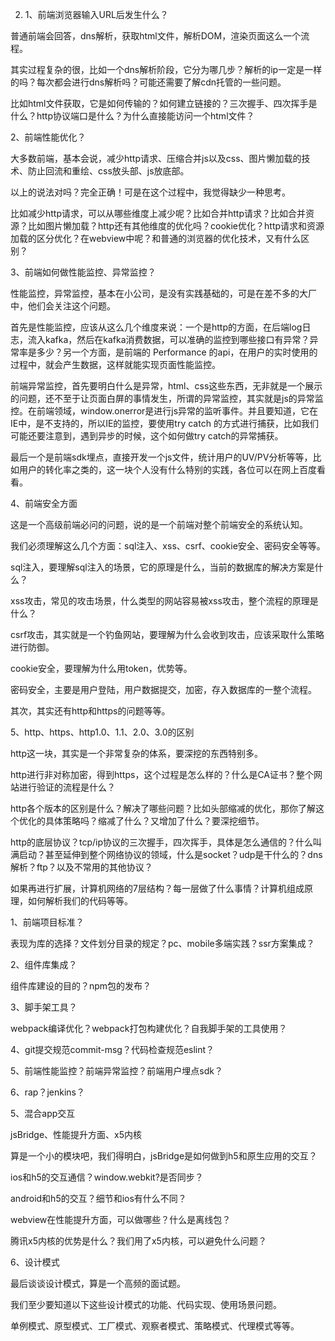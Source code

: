 2. 1、前端浏览器输入URL后发生什么？

普通前端会回答，dns解析，获取html文件，解析DOM，渲染页面这么一个流程。

其实过程复杂的很，比如一个dns解析阶段，它分为哪几步？解析的ip一定是一样的吗？每次都会进行dns解析吗？可能还需要了解cdn托管的一些问题。

比如html文件获取，它是如何传输的？如何建立链接的？三次握手、四次挥手是什么？http协议端口是什么？为什么直接能访问一个html文件？

2、前端性能优化？

大多数前端，基本会说，减少http请求、压缩合并js以及css、图片懒加载的技术、防止回流和重绘、css放头部、js放底部。

以上的说法对吗？完全正确！可是在这个过程中，我觉得缺少一种思考。

比如减少http请求，可以从哪些维度上减少呢？比如合并http请求？比如合并资源？比如图片懒加载？http还有其他维度的优化吗？cookie优化？http请求和资源加载的区分优化？在webview中呢？和普通的浏览器的优化技术，又有什么区别？

3、前端如何做性能监控、异常监控？

性能监控，异常监控，基本在小公司，是没有实践基础的，可是在差不多的大厂中，他们会关注这个问题。

首先是性能监控，应该从这么几个维度来说：一个是http的方面，在后端log日志，流入kafka，然后在kafka消费数据，可以准确的监控到哪些接口有异常？异常率是多少？另一个方面，是前端的 Performance 的api，在用户的实时使用的过程中，就会产生数据，这样就能实现页面性能监控。

前端异常监控，首先要明白什么是异常，html、css这些东西，无非就是一个展示的问题，还不至于让页面白屏的事情发生，所谓的异常监控，其实就是js的异常监控。在前端领域，window.onerror是进行js异常的监听事件。并且要知道，它在IE中，是不支持的，所以IE的监控，要使用try catch 的方式进行捕获，比如我们可能还要注意到，遇到异步的时候，这个如何做try catch的异常捕获。

最后一个是前端sdk埋点，直接开发一个js文件，统计用户的UV/PV分析等等，比如用户的转化率之类的，这一块个人没有什么特别的实践，各位可以在网上百度看看。

4、前端安全方面

这是一个高级前端必问的问题，说的是一个前端对整个前端安全的系统认知。

我们必须理解这么几个方面：sql注入、xss、csrf、cookie安全、密码安全等等。

sql注入，要理解sql注入的场景，它的原理是什么，当前的数据库的解决方案是什么？

xss攻击，常见的攻击场景，什么类型的网站容易被xss攻击，整个流程的原理是什么？

csrf攻击，其实就是一个钓鱼网站，要理解为什么会收到攻击，应该采取什么策略进行防御。

cookie安全，要理解为什么用token，优势等。

密码安全，主要是用户登陆，用户数据提交，加密，存入数据库的一整个流程。

其次，其实还有http和https的问题等等。

5、http、https、http1.0、1.1、2.0、3.0的区别

http这一块，其实是一个非常复杂的体系，要深挖的东西特别多。

http进行非对称加密，得到https，这个过程是怎么样的？什么是CA证书？整个网站进行验证的流程是什么？

http各个版本的区别是什么？解决了哪些问题？比如头部缩减的优化，那你了解这个优化的具体策略吗？缩减了什么？又增加了什么？要深挖细节。

http的底层协议？tcp/ip协议的三次握手，四次挥手，具体是怎么通信的？什么叫满启动？甚至延伸到整个网络协议的领域，什么是socket？udp是干什么的？dns解析？ftp？以及不常用的其他协议？

如果再进行扩展，计算机网络的7层结构？每一层做了什么事情？计算机组成原理，如何解析我们的代码等等。




1、前端项目标准？

表现为库的选择？文件划分目录的规定？pc、mobile多端实践？ssr方案集成？

2、组件库集成？

组件库建设的目的？npm包的发布？

3、脚手架工具？

webpack编译优化？webpack打包构建优化？自我脚手架的工具使用？

4、git提交规范commit-msg？代码检查规范eslint？

5、前端性能监控？前端异常监控？前端用户埋点sdk？

6、rap？jenkins？

5、混合app交互

jsBridge、性能提升方面、x5内核

算是一个小的模块吧，我们得明白，jsBridge是如何做到h5和原生应用的交互？

ios和h5的交互通信？window.webkit?是否同步？

android和h5的交互？细节和ios有什么不同？

webview在性能提升方面，可以做哪些？什么是离线包？

腾讯x5内核的优势是什么？我们用了x5内核，可以避免什么问题？

6、设计模式

最后谈谈设计模式，算是一个高频的面试题。

我们至少要知道以下这些设计模式的功能、代码实现、使用场景问题。

单例模式、原型模式、工厂模式、观察者模式、策略模式、代理模式等等。

